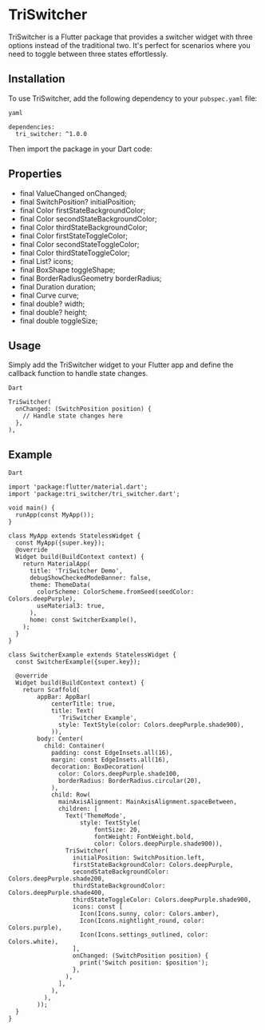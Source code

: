# TriSwitcher

TriSwitcher is a Flutter package that provides a switcher widget with three options instead of the
traditional two. It's perfect for scenarios where you need to toggle between three states
effortlessly.

## Installation

To use TriSwitcher, add the following dependency to your `pubspec.yaml` file:

`yaml`
```
dependencies:
  tri_switcher: ^1.0.0
```

Then import the package in your Dart code:

## Properties
- final ValueChanged<SwitchPosition> onChanged;
- final SwitchPosition? initialPosition;
- final Color firstStateBackgroundColor;
- final Color secondStateBackgroundColor;
- final Color thirdStateBackgroundColor;
- final Color firstStateToggleColor;
- final Color secondStateToggleColor;
- final Color thirdStateToggleColor;
- final List<Widget>? icons;
- final BoxShape toggleShape;
- final BorderRadiusGeometry borderRadius;
- final Duration duration;
- final Curve curve;
- final double? width;
- final double? height;
- final double toggleSize;

## Usage

Simply add the TriSwitcher widget to your Flutter app and define the callback function to handle state changes.

`Dart`
```
TriSwitcher(
  onChanged: (SwitchPosition position) {
    // Handle state changes here
  },
),
```
## Example

`Dart`
```
import 'package:flutter/material.dart';
import 'package:tri_switcher/tri_switcher.dart';

void main() {
  runApp(const MyApp());
}

class MyApp extends StatelessWidget {
  const MyApp({super.key});
  @override
  Widget build(BuildContext context) {
    return MaterialApp(
      title: 'TriSwitcher Demo',
      debugShowCheckedModeBanner: false,
      theme: ThemeData(
        colorScheme: ColorScheme.fromSeed(seedColor: Colors.deepPurple),
        useMaterial3: true,
      ),
      home: const SwitcherExample(),
    );
  }
}

class SwitcherExample extends StatelessWidget {
  const SwitcherExample({super.key});

  @override
  Widget build(BuildContext context) {
    return Scaffold(
        appBar: AppBar(
            centerTitle: true,
            title: Text(
              'TriSwitcher Example',
              style: TextStyle(color: Colors.deepPurple.shade900),
            )),
        body: Center(
          child: Container(
            padding: const EdgeInsets.all(16),
            margin: const EdgeInsets.all(16),
            decoration: BoxDecoration(
              color: Colors.deepPurple.shade100,
              borderRadius: BorderRadius.circular(20),
            ),
            child: Row(
              mainAxisAlignment: MainAxisAlignment.spaceBetween,
              children: [
                Text('ThemeMode',
                    style: TextStyle(
                        fontSize: 20,
                        fontWeight: FontWeight.bold,
                        color: Colors.deepPurple.shade900)),
                TriSwitcher(
                  initialPosition: SwitchPosition.left,
                  firstStateBackgroundColor: Colors.deepPurple,
                  secondStateBackgroundColor: Colors.deepPurple.shade200,
                  thirdStateBackgroundColor: Colors.deepPurple.shade400,
                  thirdStateToggleColor: Colors.deepPurple.shade900,
                  icons: const [
                    Icon(Icons.sunny, color: Colors.amber),
                    Icon(Icons.nightlight_round, color: Colors.purple),
                    Icon(Icons.settings_outlined, color: Colors.white),
                  ],
                  onChanged: (SwitchPosition position) {
                    print('Switch position: $position');
                  },
                ),
              ],
            ),
          ),
        ));
  }
}
```